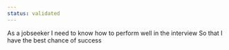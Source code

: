```yaml
---
status: validated
---
```


As a jobseeker
I need to know how to perform well in the interview
So that I have the best chance of success
